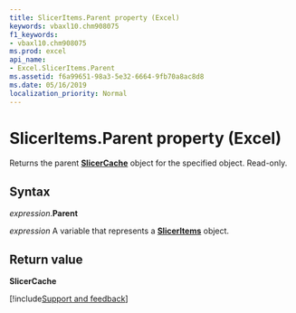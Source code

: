 ```yaml
---
title: SlicerItems.Parent property (Excel)
keywords: vbaxl10.chm908075
f1_keywords:
- vbaxl10.chm908075
ms.prod: excel
api_name:
- Excel.SlicerItems.Parent
ms.assetid: f6a99651-98a3-5e32-6664-9fb70a8ac8d8
ms.date: 05/16/2019
localization_priority: Normal
---
```



# SlicerItems.Parent property (Excel)

Returns the parent **[SlicerCache](Excel.SlicerCache.md)** object for the specified object. Read-only.


## Syntax

_expression_.**Parent**

_expression_ A variable that represents a **[SlicerItems](Excel.SlicerItems.md)** object.


## Return value

**SlicerCache**




[!include[Support and feedback](~/includes/feedback-boilerplate.md)]